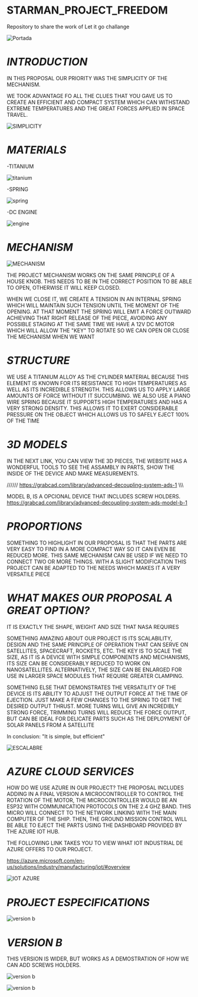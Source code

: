 # STARMAN_PROJECT_FREEDOM
Repository to share the work of Let it go challange

![Portada](https://github.com/Marcoz08/STARMAN_PROJECT_FREEDOM/blob/main/Website/render%20model%20a/Assembly_phase_2.png)



# *INTRODUCTION*

IN THIS PROPOSAL OUR PRIORITY WAS THE SIMPLICITY OF THE MECHANISM.

WE TOOK ADVANTAGE FO ALL THE CLUES THAT YOU GAVE US TO CREATE AN EFFICIENT AND COMPACT SYSTEM WHICH CAN WITHSTAND EXTREME TEMPERATURES AND THE GREAT FORCES APPLIED IN SPACE TRAVEL.

![SIMPLICITY](https://github.com/Marcoz08/STARMAN_PROJECT_FREEDOM/blob/main/Website/render%20model%20a/Assembly_phase_1.png)

# *MATERIALS*

 -TITANIUM
 
  ![titanium](https://www.masterlogistica.es/wp-content/uploads/2020/10/caracteristicas-del-titanio.jpg)
 
 -SPRING
 
 ![spring]( https://encrypted-tbn0.gstatic.com/images?q=tbn:ANd9GcTDpGAw2bQhmxmm2_GppIcOEf4ka_BFL2qWrg&usqp=CAU)

 
 -DC ENGINE
 
 ![engine]( https://images.e-deala.com/200082/001.jpg)
 
 
 
 # *MECHANISM*
 
  ![MECHANISM](https://github.com/Marcoz08/STARMAN_PROJECT_FREEDOM/blob/main/Website/Captura%20de%20pantalla%20(119)2.png)
  
THE PROJECT MECHANISM WORKS ON THE SAME PRINCIPLE OF A HOUSE KNOB. THIS NEEDS TO BE IN THE CORRECT POSITION TO BE ABLE TO OPEN, OTHERWISE IT WILL KEEP CLOSED. 

WHEN WE CLOSE IT, WE CREATE A TENSION IN AN INTERNAL SPRING WHICH WILL MAINTAIN SUCH TENSION UNTIL THE MOMENT OF THE OPENING. AT THAT MOMENT THE SPRING WILL EMIT A FORCE OUTWARD ACHIEVING THAT RIGHT RELEASE OF THE PIECE, AVOIDING ANY POSSIBLE STAGING 
AT THE SAME TIME WE HAVE A 12V DC MOTOR WHICH WILL ALLOW THE "KEY" TO ROTATE SO WE CAN OPEN OR CLOSE THE MECHANISM WHEN WE WANT

 
 # *STRUCTURE*
 
WE USE A TITANIUM ALLOY AS THE CYLINDER MATERIAL BECAUSE THIS ELEMENT IS KNOWN FOR ITS RESISTANCE TO HIGH TEMPERATURES AS WELL AS ITS INCREDIBLE STRENGTH. THIS ALLOWS US TO APPLY LARGE AMOUNTS OF FORCE WITHOUT IT SUCCUMBING. WE ALSO USE A PIANO WIRE SPRING BECAUSE IT SUPPORTS HIGH TEMPERATURES AND HAS A VERY STRONG DENSITY. THIS ALLOWS IT TO EXERT CONSIDERABLE PRESSURE ON THE OBJECT WHICH ALLOWS US TO SAFELY EJECT 100% OF THE TIME
 
#  *3D MODELS* 


IN THE NEXT LINK, YOU CAN VIEW THE 3D PIECES, THE WEBSITE HAS A WONDERFUL TOOLS TO SEE THE ASSAMBLY IN PARTS, SHOW THE INSIDE OF THE DEVICE AND MAKE MEASUREMENTS.

//////   https://grabcad.com/library/advanced-decoupling-system-ads-1  \\\\\\




MODEL B, IS A OPCIONAL DEVICE THAT INCLUDES SCREW HOLDERS.
https://grabcad.com/library/advanced-decoupling-system-ads-model-b-1

 # *PROPORTIONS*
 
SOMETHING TO HIGHLIGHT IN OUR PROPOSAL IS THAT THE PARTS ARE VERY EASY TO FIND IN A MORE COMPACT WAY SO IT CAN EVEN BE REDUCED MORE. 
THIS SAME MECHANISM CAN BE USED IF WE NEED TO CONNECT TWO OR MORE THINGS. WITH A SLIGHT MODIFICATION THIS PROJECT CAN BE ADAPTED TO THE NEEDS WHICH MAKES IT A VERY VERSATILE PIECE
 
 
#  *WHAT MAKES OUR PROPOSAL A GREAT OPTION?* 

 IT IS EXACTLY THE SHAPE, WEIGHT AND SIZE THAT NASA REQUIRES

SOMETHING AMAZING ABOUT OUR PROJECT IS ITS SCALABILITY, DESIGN AND THE SAME PRINCIPLE OF OPERATION THAT CAN SERVE ON SATELLITES, SPACECRAFT, ROCKETS, ETC.  THE KEY IS TO SCALE THE SIZE, AS IT IS A DEVICE WITH SIMPLE COMPONENTS AND MECHANISMS, ITS SIZE CAN BE CONSIDERABLY REDUCED TO WORK ON NANOSATELLITES.  ALTERNATIVELY, THE SIZE CAN BE ENLARGED FOR USE IN LARGER SPACE MODULES THAT REQUIRE GREATER CLAMPING.



 SOMETHING ELSE THAT DEMONSTRATES THE VERSATILITY OF THE DEVICE IS ITS ABILITY TO ADJUST THE OUTPUT FORCE AT THE TIME OF EJECTION.  JUST MAKE A FEW CHANGES TO THE SPRING TO GET THE DESIRED OUTPUT THRUST.  MORE TURNS WILL GIVE AN INCREDIBLY STRONG FORCE, TRIMMING TURNS WILL REDUCE THE FORCE OUTPUT, BUT CAN BE IDEAL FOR DELICATE PARTS SUCH AS THE DEPLOYMENT OF SOLAR PANELS FROM A SATELLITE


 In conclusion:
 "It is simple, but efficient"
 

  ![ESCALABRE]( https://github.com/Marcoz08/STARMAN_PROJECT_FREEDOM/blob/main/Website/El%20sistema%20es%20escalable.jpg)

# *AZURE CLOUD SERVICES*

HOW DO WE USE AZURE IN OUR PROJECT?
 THE PROPOSAL INCLUDES ADDING IN A FINAL VERSION A MICROCONTROLLER TO CONTROL THE ROTATION OF THE MOTOR, THE MICROCONTROLLER WOULD BE AN ESP32 WITH COMMUNICATION PROTOCOLS ON THE 2.4 GHZ BAND.  THIS MICRO WILL CONNECT TO THE NETWORK LINKING WITH THE MAIN COMPUTER OF THE SHIP.  THEN, THE GROUND MISSION CONTROL WILL BE ABLE TO EJECT THE PARTS USING THE DASHBOARD PROVIDED BY THE AZURE IOT HUB.

 THE FOLLOWING LINK TAKES YOU TO VIEW WHAT IOT INDUSTRIAL DE AZURE OFFERS TO OUR PROJECT.


  https://azure.microsoft.com/en-us/solutions/industry/manufacturing/iot/#overview
  
  
  ![IOT AZURE](https://i0.wp.com/blog.darrenjrobinson.com/wp-content/uploads/2018/02/IoT-Integration.png?resize=525%2C405&ssl=1)
 

 
 # *PROJECT ESPECIFICATIONS*
  
  ![version b](https://github.com/Marcoz08/STARMAN_PROJECT_FREEDOM/blob/main/Website/WhatsApp%20Image%202021-10-03%20at%209.35.36%20PM.jpeg)
 
  
  
 # *VERSION B*

 THIS VERSION IS WIDER, BUT WORKS AS A DEMOSTRATION OF HOW WE CAN ADD SCREWS HOLDERS.
 
 ![version b](https://github.com/Marcoz08/STARMAN_PROJECT_FREEDOM/blob/main/Website/render%20model%20b/Assembly_phase_1.png)
 
 ![version b](https://github.com/Marcoz08/STARMAN_PROJECT_FREEDOM/blob/main/Website/render%20model%20b/Assembly_phase_2.png)
 
 
  
